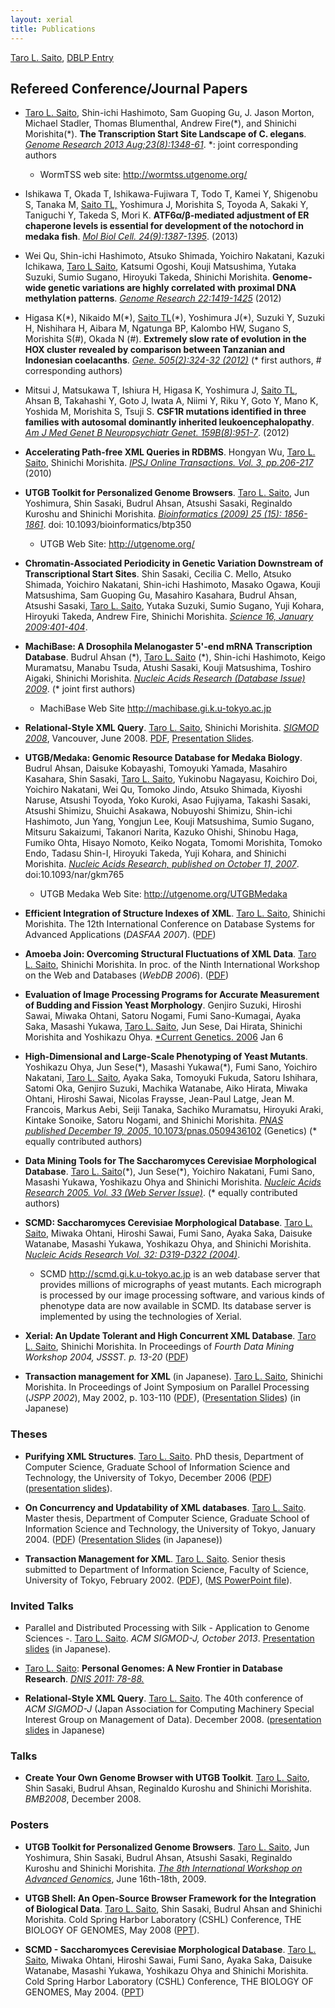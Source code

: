 ```yaml
---
layout: xerial
title: Publications
---
```


[Taro L. Saito](/leo), [DBLP Entry](http://www.informatik.uni-trier.de/~ley/db/indices/a-tree/s/Saito:Taro_L=.html)

## Refereed Conference/Journal Papers

- [Taro L. Saito](/leo), Shin-ichi Hashimoto, Sam Guoping Gu, J. Jason Morton, Michael Stadler, Thomas Blumenthal, Andrew Fire(\*), and Shinichi Morishita(\*). **The Transcription Start Site Landscape of C. elegans**. [*Genome Research 2013 Aug;23(8):1348-61*](http://genome.cshlp.org/content/23/8/1348.long). \*: joint corresponding authors 

  - WormTSS web site: <http://wormtss.utgenome.org/>

- Ishikawa T, Okada T, Ishikawa-Fujiwara T, Todo T, Kamei Y, Shigenobu S, Tanaka M, [Saito TL,](/leo) Yoshimura J, Morishita S, Toyoda A, Sakaki Y, Taniguchi Y, Takeda S, Mori K. **ATF6&#945;/&#946;-mediated adjustment of ER chaperone levels is essential for development of the notochord in medaka fish**. [*Mol Biol Cell. 24(9):1387-1395*](http://www.molbiolcell.org/content/24/9/1387.long). (2013)

- Wei Qu, Shin-ichi Hashimoto, Atsuko Shimada, Yoichiro Nakatani, Kazuki Ichikawa, [Taro L Saito](/leo), Katsumi Ogoshi, Kouji Matsushima, Yutaka Suzuki, Sumio Sugano, Hiroyuki Takeda, Shinichi Morishita. **Genome-wide genetic variations are highly correlated with proximal DNA methylation patterns**. [*Genome Research 22:1419-1425*](http://genome.cshlp.org/content/22/8/1419.long) (2012)

- Higasa K(\*), Nikaido M(\*), [Saito TL](leo)(\*), Yoshimura J(\*), Suzuki Y, Suzuki H, Nishihara H, Aibara M, Ngatunga BP, Kalombo HW, Sugano S, Morishita S(#), Okada N (#). **Extremely slow rate of evolution in the HOX cluster revealed by comparison between Tanzanian and Indonesian coelacanths**. [*Gene. 505(2):324-32 (2012)*](http://www.sciencedirect.com/science/article/pii/S0378111912006531) (\* first authors, # corresponding authors)

- Mitsui J, Matsukawa T, Ishiura H, Higasa K, Yoshimura J, [Saito TL](\leo), Ahsan B, Takahashi Y, Goto J, Iwata A, Niimi Y, Riku Y, Goto Y, Mano K, Yoshida M, Morishita S, Tsuji S. **CSF1R mutations identified in three families with autosomal dominantly inherited leukoencephalopathy**. [*Am J Med Genet B Neuropsychiatr Genet. 159B(8):951-7*](http://onlinelibrary.wiley.com/doi/10.1002/ajmg.b.32100/abstract). (2012)

- **Accelerating Path-free XML Queries in RDBMS**. Hongyan Wu, [Taro L. Saito](/leo), Shinichi Morishita. [*IPSJ Online Transactions. Vol. 3, pp.206-217*](http://ci.nii.ac.jp/naid/110007990103) (2010)

- **UTGB Toolkit for Personalized Genome Browsers**. [Taro L. Saito](/leo), Jun Yoshimura, Shin Sasaki, Budrul Ahsan, Atsushi Sasaki, Reginaldo Kuroshu and Shinichi Morishita. [*Bioinformatics (2009) 25 (15): 1856-1861*](http://bioinformatics.oxfordjournals.org/content/25/15/1856.full). doi: 10.1093/bioinformatics/btp350 

  - UTGB Web Site: <http://utgenome.org/>

- **Chromatin-Associated Periodicity in Genetic Variation Downstream of Transcriptional Start Sites**. Shin Sasaki, Cecilia C. Mello, Atsuko Shimada, Yoichiro Nakatani, Shin-ichi Hashimoto, Masako Ogawa, Kouji Matsushima, Sam Guoping Gu, Masahiro Kasahara, Budrul Ahsan, Atsushi Sasaki, [Taro L. Saito](/leo), Yutaka Suzuki, Sumio Sugano, Yuji Kohara, Hiroyuki Takeda, Andrew Fire, Shinichi Morishita. [*Science 16, January 2009:401-404*](http://www.sciencemag.org/cgi/content/abstract/323/5912/401).

- **MachiBase: A Drosophila Melanogaster 5'-end mRNA Transcription Database**. Budrul Ahsan (\*), [Taro L. Saito](/leo) (\*), Shin-ichi Hashimoto, Keigo Muramatsu, Manabu Tsuda, Atushi Sasaki, Kouji Matsushima, Toshiro Aigaki, Shinichi Morishita. [*Nucleic Acids Research (Database Issue) 2009*](http://nar.oxfordjournals.org/cgi/content/full/gkn694v1). (\* joint first authors)

  - MachiBase Web Site <http://machibase.gi.k.u-tokyo.ac.jp>

- **Relational-Style XML Query**. [Taro L. Saito](/leo), Shinichi Morishita. [*SIGMOD 2008*](http://doi.acm.org/10.1145/1376616.1376650), Vancouver, June 2008. [PDF](/pub/paper/2008/leo08sigmod.pdf), [Presentation Slides](/pub/paper/2008/leo-sigmod2008-slides.pdf).

- **UTGB/Medaka: Genomic Resource Database for Medaka Biology**. Budrul Ahsan, Daisuke Kobayashi, Tomoyuki Yamada, Masahiro Kasahara, Shin Sasaki, [Taro L. Saito](/leo), Yukinobu Nagayasu, Koichiro Doi, Yoichiro Nakatani, Wei Qu, Tomoko Jindo, Atsuko Shimada, Kiyoshi Naruse, Atsushi Toyoda, Yoko Kuroki, Asao Fujiyama, Takashi Sasaki, Atsushi Shimizu, Shuichi Asakawa, Nobuyoshi Shimizu, Shin-ichi Hashimoto, Jun Yang, Yongjun Lee, Kouji Matsushima, Sumio Sugano, Mitsuru Sakaizumi, Takanori Narita, Kazuko Ohishi, Shinobu Haga, Fumiko Ohta, Hisayo Nomoto, Keiko Nogata, Tomomi Morishita, Tomoko Endo, Tadasu Shin-I, Hiroyuki Takeda, Yuji Kohara, and Shinichi Morishita. [*Nucleic Acids Research, published on October 11, 2007*](http://nar.oxfordjournals.org/content/36/suppl_1/D747.full). doi:10.1093/nar/gkm765

  - UTGB Medaka Web Site: <http://utgenome.org/UTGBMedaka>

- **Efficient Integration of Structure Indexes of XML**. [Taro L. Saito](/leo), Shinichi Morishita. The 12th International Conference on Database Systems for Advanced Applications (*DASFAA 2007*). ([PDF](/pub/paper/2006/leo07mdi.pdf))

- **Amoeba Join: Overcoming Structural Fluctuations of XML Data**. [Taro L. Saito](/leo), Shinichi Morishita. In proc. of the Ninth International Workshop on the Web and Databases (*WebDB 2006*). ([PDF](/pub/paper/2006/leo06amoeba.pdf))

- **Evaluation of Image Processing Programs for Accurate Measurement of Budding and Fission Yeast Morphology**. Genjiro Suzuki, Hiroshi Sawai, Miwaka Ohtani, Satoru Nogami, Fumi Sano-Kumagai, Ayaka Saka, Masashi Yukawa, [Taro L. Saito](/leo), Jun Sese, Dai Hirata, Shinichi Morishita and Yoshikazu Ohya. [*Current Genetics. 2006](http://dx.doi.org/10.1007/s00294-005-0051-0) Jan 6

* **High-Dimensional and Large-Scale Phenotyping of Yeast Mutants**. Yoshikazu Ohya, Jun Sese(\*), Masashi Yukawa(\*), Fumi Sano, Yoichiro Nakatani, [Taro L. Saito](/leo), Ayaka Saka, Tomoyuki Fukuda, Satoru Ishihara, Satomi Oka, Genjiro Suzuki, Machika Watanabe, Aiko Hirata, Miwaka Ohtani, Hiroshi Sawai, Nicolas Fraysse, Jean-Paul Latge, Jean M. Francois, Markus Aebi, Seiji Tanaka, Sachiko Muramatsu, Hiroyuki Araki, Kintake Sonoike, Satoru Nogami, and Shinichi Morishita. [*PNAS published December 19, 2005*, 10.1073/pnas.0509436102](http://www.pnas.org/content/102/52/19015.abstract) (Genetics) (\* equally contributed authors)

* **Data Mining Tools for The Saccharomyces Cerevisiae Morphological Database**. [Taro L. Saito](/leo)(\*), Jun Sese(\*), Yoichiro Nakatani, Fumi Sano, Masashi Yukawa, Yoshikazu Ohya and Shinichi Morishita. [*Nucleic Acids Research 2005. Vol. 33 (Web Server Issue)*](http://nar.oxfordjournals.org/content/33/suppl_2/W753.full). (\* equally contributed authors)

* **SCMD: Saccharomyces Cerevisiae Morphological Database**. [Taro L. Saito](/leo), Miwaka Ohtani, Hiroshi Sawai, Fumi Sano, Ayaka Saka, Daisuke Watanabe, Masashi Yukawa, Yoshikazu Ohya, and Shinichi Morishita. [*Nucleic Acids Research Vol. 32: D319-D322 (2004)*](http://nar.oupjournals.org/cgi/content/abstract/32/suppl_1/D319).

  * SCMD <http://scmd.gi.k.u-tokyo.ac.jp> is an web database server that provides millions of micrographs of yeast mutants. Each micrograph is processed by our image processing software, and various kinds of phenotype data are now available in SCMD. Its database server is implemented by using the technologies of Xerial.

* **Xerial: An Update Tolerant and High Concurrent XML Database**. [Taro L. Saito](/leo), Shinichi Morishita. In Proceedings of *Fourth Data Mining Workshop 2004, JSSST. p. 13-20* ([PDF](/pub/paper/2004/DM_paper.pdf))

* **Transaction management for XML** (in Japanese). [Taro L. Saito](/leo), Shinichi Morishita. In Proceedings of Joint Symposium on Parallel Processing (*JSPP 2002*), May 2002, p. 103-110 ([PDF](/pub/paper/2002/leo02jspp.pdf)), ([Presentation Slides](/pub/paper/2002/leo02jspp_presentation.ppt)) (in Japanese)

### Theses

* **Purifying XML Structures**. [Taro L. Saito](/leo). PhD thesis, Department of Computer Science, Graduate School of Information Science and Technology, the University of Tokyo, December 2006 ([PDF](/pub/paper/2006/leo06phd_thesis_e.pdf)) ([presentation slides](/pub/paper/2006/PhD_presentation.pdf)).

* **On Concurrency and Updatability of XML databases**. [Taro L. Saito](/leo). Master thesis, Department of Computer Science, Graduate School of Information Science and Technology, the University of Tokyo, January 2004. ([PDF](/pub/paper/2004/leo04master.pdf)) ([Presentation Slides](/pub/paper/2004/master2004Feb04.ppt) (in Japanese))

* **Transaction Management for XML**. [Taro L. Saito](/leo). Senior thesis submitted to Department of Information Science, Faculty of Science, University of Tokyo, February 2002. ([PDF](/pub/paper/2002/senior_thesis.pdf)), ([MS PowerPoint file](/pub/paper/2002/presentation.ppt)).

### Invited Talks

* Parallel and Distributed Processing with Silk - Application to Genome Sciences -. [Taro L. Saito](/leo). *ACM SIGMOD-J, October 2013*. [Presentation slides](http://www.slideshare.net/taroleo/silk-28695003) (in Japanese).

* [Taro L. Saito](/leo): **Personal Genomes: A New Frontier in Database Research**. [*DNIS 2011: 78-88.*](http://link.springer.com/chapter/10.1007%2F978-3-642-25731-5_8)

* **Relational-Style XML Query**. [Taro L. Saito](/leo). The 40th conference of *ACM SIGMOD-J* (Japan Association for Computing Machinery Special Interest Group on Management of Data). December 2008. ([presentation slides](<http://www.slideshare.net/taroleo/relationalstyle-xml-query-sigmodj-presentation?type=powerpoint>) in Japanese)

### Talks

* **Create Your Own Genome Browser with UTGB Toolkit**. [Taro L. Saito](/leo), Shin Sasaki, Budrul Ahsan, Reginaldo Kuroshu and Shinichi Morishita. *BMB2008*, December 2008. 

### Posters

* **UTGB Toolkit for Personalized Genome Browsers**. [Taro L. Saito](/leo), Jun Yoshimura, Shin Sasaki, Budrul Ahsan, Atsushi Sasaki, Reginaldo Kuroshu and Shinichi Morishita. [*The 8th International Workshop on Advanced Genomics*](http://www.bioweb.ne.jp/agw/japanese/index.html), June 16th-18th, 2009.

* **UTGB Shell: An Open-Source Browser Framework for the Integration of Biological Data**. [Taro L. Saito](/leo), Shin Sasaki, Budrul Ahsan and Shinichi Morishita. Cold Spring Harbor Laboratory (CSHL) Conference, THE BIOLOGY OF GENOMES, May 2008 ([PPT](/pub/paper/2008/UTGBShellCSHLposter.ppt)).

* **SCMD - Saccharomyces Cerevisiae Morphological Database**. [Taro L. Saito](/leo), Miwaka Ohtani, Hiroshi Sawai, Fumi Sano, Ayaka Saka, Daisuke Watanabe, Masashi Yukawa, Yoshikazu Ohya and Shinichi Morishita. Cold Spring Harbor Laboratory (CSHL) Conference, THE BIOLOGY OF GENOMES, May 2004. ([PPT](/pub/paper/2004/leo04scmd_cshl.ppt))
